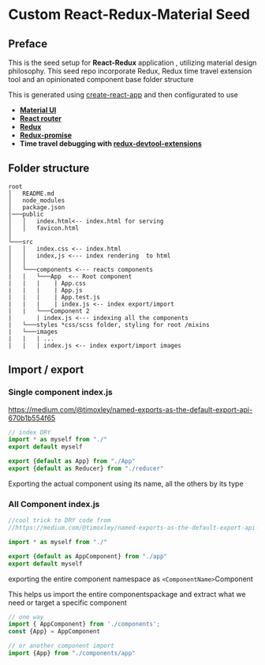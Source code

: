 # Custom React-Redux-Material Seed 

## Preface
This is the seed setup for **React-Redux** application , utilizing material design philosophy. This seed repo incorporate Redux, Redux time travel extension tool and an opinionated component base folder structure

This is generated using  [create-react-app](https://github.com/facebookincubator/create-react-app)  and then configurated to use
- **[Material UI](http://www.material-ui.com/)**
- **[React router](https://github.com/ReactTraining/react-router)**
- **[Redux](http://redux.js.org/docs/introduction/)** 
- **[Redux-promise](https://github.com/acdlite/redux-promise)**
- **Time travel debugging with [redux-devtool-extensions](https://github.com/zalmoxisus/redux-devtools-extension)**

## Folder structure
```
root
│   README.md
│   node_modules
│   package.json
│───public
│   │   index.html<-- index.html for serving
│   │   favicon.html
│
└───src
│   │   index.css <-- index.html
│   │   index,js <--- index rendering  to html
│   │
│   └───components <--- reacts components
|   |   └───App  <-- Root component
|   |   |    | App.css
|   |   |    | App.js
|   |   |    | App.test.js
|   |   |    | index.js <-- index export/import   
|   |   └───Component 2 
|       | index.js <--- indexing all the components
|   └───styles *css/scss folder, styling for root /mixins
|   └───images 
|   |   | ...
|   |   | index.js <-- index export/import images
```

## Import / export
### Single component index.js
https://medium.com/@timoxley/named-exports-as-the-default-export-api-670b1b554f65
```javascript ES6
// index DRY
import * as myself from "./"
export default myself

export {default as App} from "./App"
export {default as Reducer} from "./reducer"
```
Exporting the actual component using its name, all the others by its type 

### All Component index.js
```javascript
//cool trick to DRY code from
//https://medium.com/@timoxley/named-exports-as-the-default-export-api-670b1b554f65

import * as myself from "./"

export {default as AppComponent} from "./app"
export default myself
```
exporting the entire component namespace as `<ComponentName>`Component

This helps us import the entire componentspackage and extract what we need or target a specific component 

```javascript
// one way
import { AppComponent} from './components';
const {App} = AppComponent

// or another component import
import {App} from "./components/app"
```